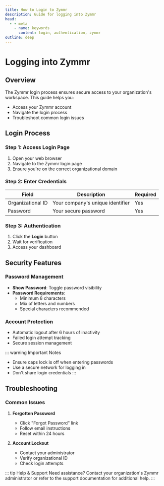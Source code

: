 ```yaml
---
title: How to Login to Zymmr
description: Guide for logging into Zymmr
head:
  - - meta
    - name: keywords
      content: login, authentication, zymmr
outline: deep
---
```


# Logging into Zymmr

## Overview

The Zymmr login process ensures secure access to your organization's workspace. This guide helps you:

- Access your Zymmr account
- Navigate the login process
- Troubleshoot common login issues

## Login Process

### Step 1: Access Login Page

1. Open your web browser
2. Navigate to the Zymmr login page
3. Ensure you're on the correct organizational domain

### Step 2: Enter Credentials

| Field             | Description                      | Required |
| ----------------- | -------------------------------- | -------- |
| Organizational ID | Your company's unique identifier | Yes      |
| Password          | Your secure password             | Yes      |

### Step 3: Authentication

1. Click the **Login** button
2. Wait for verification
3. Access your dashboard

## Security Features

### Password Management

- **Show Password**: Toggle password visibility
- **Password Requirements**:
  - Minimum 8 characters
  - Mix of letters and numbers
  - Special characters recommended

### Account Protection

- Automatic logout after 6 hours of inactivity
- Failed login attempt tracking
- Secure session management

::: warning Important Notes

- Ensure caps lock is off when entering passwords
- Use a secure network for logging in
- Don't share login credentials
  :::

## Troubleshooting

### Common Issues

1. **Forgotten Password**

   - Click "Forgot Password" link
   - Follow email instructions
   - Reset within 24 hours

2. **Account Lockout**
   - Contact your administrator
   - Verify organizational ID
   - Check login attempts

::: tip Help & Support
Need assistance? Contact your organization's Zymmr administrator or refer to the support documentation for additional help.
:::
